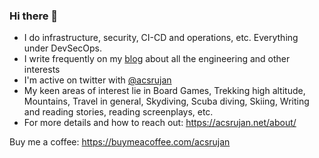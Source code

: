 ### Hi there 👋

- I do infrastructure, security, CI-CD and operations, etc. Everything under DevSecOps.
- I write frequently on my [blog](https://acsrujan.net/) about all the engineering and other interests
- I'm active on twitter with [@acsrujan](https://twitter.com/acsrujan)
- My keen areas of interest lie in Board Games, Trekking high altitude, Mountains, Travel in general, Skydiving, Scuba diving, Skiing, Writing and reading stories, reading screenplays, etc.
- For more details and how to reach out: https://acsrujan.net/about/


Buy me a coffee: https://buymeacoffee.com/acsrujan
